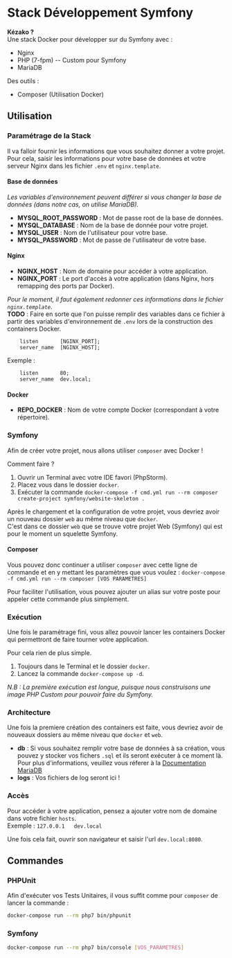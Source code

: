 # Stack Développement Symfony

**Kézako ?**  
Une stack Docker pour développer sur du Symfony avec :

- Nginx
- PHP (7-fpm) -- Custom pour Symfony
- MariaDB

Des outils :

- Composer (Utilisation Docker)

## Utilisation

### Paramétrage de la Stack

Il va falloir fournir les informations que vous souhaitez donner a votre projet.  
Pour cela, saisir les informations pour votre base de données et votre serveur Nginx dans les fichier `.env` et `nginx.template`.

#### Base de données

*Les variables d'environnement peuvent différer si vous changer la base de données (dans notre cas, on utilise MariaDB).*

- **MYSQL_ROOT_PASSWORD** : Mot de passe root de la base de données.
- **MYSQL_DATABASE** : Nom de la base de donnée pour votre projet.
- **MYSQL_USER** : Nom de l'utilisateur pour votre base.
- **MYSQL_PASSWORD** : Mot de passe de l'utilisateur de votre base.

#### Nginx

- **NGINX_HOST** : Nom de domaine pour accéder à votre application.
- **NGINX_PORT** : Le port d'accès à votre application (dans Nginx, hors remapping des ports par Docker).

*Pour le moment, il faut également redonner ces informations dans le fichier `nginx.template`.*  
**TODO** : Faire en sorte que l'on puisse remplir des variables dans ce fichier à partir des variables d'environnement de `.env`
lors de la construction des containers Docker.

```nginx.template
    listen       [NGINX_PORT];
    server_name  [NGINX_HOST];
```

Exemple :
```nginx.template
    listen       80;
    server_name  dev.local;
```

#### Docker

- **REPO_DOCKER** : Nom de votre compte Docker (correspondant à votre répertoire).

### Symfony

Afin de créer votre projet, nous allons utiliser `composer` avec Docker !

Comment faire ?

1. Ouvrir un Terminal avec votre IDE favori (PhpStorm).
2. Placez vous dans le dossier `docker`.
3. Exécuter la commande `docker-compose -f cmd.yml run --rm composer create-project symfony/website-skeleton .`

Après le chargement et la configuration de votre projet, vous devriez avoir un nouveau dossier `web` au même niveau que `docker`.  
C'est dans ce dossier `web` que se trouve votre projet Web (Symfony) qui est pour le moment un squelette Symfony.

#### Composer

Vous pouvez donc continuer a utiliser `composer` avec cette ligne de commande et en y mettant les paramètres que vous voulez :
`docker-compose -f cmd.yml run --rm composer [VOS PARAMETRES]`

Pour faciliter l'utilisation, vous pouvez ajouter un alias sur votre poste pour appeler cette commande plus simplement.

### Exécution

Une fois le paramétrage fini, vous allez pouvoir lancer les containers Docker qui permettront de faire tourner votre application.

Pour cela rien de plus simple.

1. Toujours dans le Terminal et le dossier `docker`.
3. Lancez la commande `docker-compose up -d`.

*N.B : La première exécution est longue, puisque nous construisons une image PHP Custom pour pouvoir faire du Symfony.*

### Architecture

Une fois la premiere création des containers est faite, vous devriez avoir de nouveaux dossiers 
au même niveau que `docker` et `web`.  

- **db** : Si vous souhaitez remplir votre base de données à sa création, vous pouvez y stocker vos fichers `.sql` et ils seront exécuter à ce moment là.  
Pour plus d'informations, veuillez vous réferer à la [Documentation MariaDB](https://store.docker.com/images/mariadb)
- **logs** : Vos fichiers de log seront ici ! 

### Accès

Pour accéder à votre application, pensez a ajouter votre nom de domaine dans votre fichier `hosts`.  
Exemple : `127.0.0.1   dev.local`

Une fois cela fait, ouvrir son navigateur et saisir l'url `dev.local:8080`.

## Commandes

### PHPUnit

Afin d'exécuter vos Tests Unitaires, il vous suffit comme pour `composer` de lancer la commande :
```bash
docker-compose run --rm php7 bin/phpunit
```

### Symfony

```bash
docker-compose run --rm php7 bin/console [VOS_PARAMETRES]
```